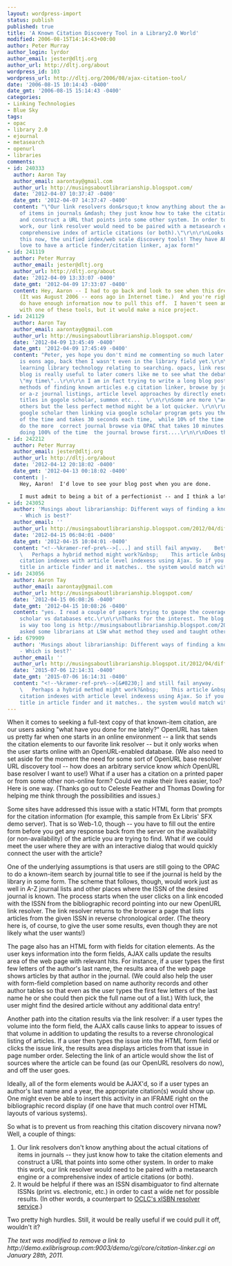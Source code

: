 ```yaml
---
layout: wordpress-import
status: publish
published: true
title: 'A Known Citation Discovery Tool in a Library2.0 World'
modified: 2006-08-15T14:14:43+00:00
author: Peter Murray
author_login: lyrdor
author_email: jester@dltj.org
author_url: http://dltj.org/about
wordpress_id: 103
wordpress_url: http://dltj.org/2006/08/ajax-citation-tool/
date: '2006-08-15 10:14:43 -0400'
date_gmt: '2006-08-15 15:14:43 -0400'
categories:
- Linking Technologies
- Blue Sky
tags:
- opac
- library 2.0
- ejournal
- metasearch
- openurl
- libraries
comments:
- id: 240333
  author: Aaron Tay
  author_email: aarontay@gmail.com
  author_url: http://musingsaboutlibrarianship.blogspot.com/
  date: '2012-04-07 10:37:47 -0400'
  date_gmt: '2012-04-07 14:37:47 -0400'
  content: "\"Our link resolvers don&rsquo;t know anything about the actual citations
    of items in journals &mdash; they just know how to take the citation elements
    and construct a URL that points into some other system. In order to make this
    work, our link resolver would need to be paired with a metasearch engine or a
    comprehensive index of article citations (or both).\"\r\n\r\nLooks like we have
    this now, the unified index/web scale discovery tools! They have APIs to boot.\r\n\r\nWould
    love to have a article finder/citation linker, ajax form!"
- id: 241119
  author: Peter Murray
  author_email: jester@dltj.org
  author_url: http://dltj.org/about
  date: '2012-04-09 13:33:07 -0400'
  date_gmt: '2012-04-09 17:33:07 -0400'
  content: Hey, Aaron -- I had to go back and look to see when this dream was published.
    (It was August 2006 -- eons ago in Internet time.)  And you're right...we probably
    do have enough information now to pull this off.  I haven't seen anyone come up
    with one of these tools, but it would make a nice project.
- id: 241129
  author: Aaron Tay
  author_email: aarontay@gmail.com
  author_url: http://musingsaboutlibrarianship.blogspot.com/
  date: '2012-04-09 13:45:49 -0400'
  date_gmt: '2012-04-09 17:45:49 -0400'
  content: "Peter, yes hope you don't mind me commenting so much later.\r\n\r\n2006
    is eons ago, back then I wasn't even in the library field yet.\r\n\r\nI am slowly
    learning library technology relating to searching. opacs, link resolvers and your
    blog is really useful to later comers like me to see what the debates were before
    \"my time\"..\r\n\r\n I am in fact trying to write a long blog post on the different
    methods of finding known articles e.g citation linker, browse by journal in opac
    or a-z journal listings, article level approaches by directly enetring article
    titles in gogole scholar, summon etc...  \r\n\r\nSome are more \"accurate\" then
    others but the less perfect method might be a lot quicker. \r\n\r\nIf say searching
    google scholar then linking via google scholar program gets you there say 90%
    of the time and takes 30 seconds each time,  while 10% of the time you need to
    do the more  correct journal browse via OPAC that takes 10 minutes.... It beats
    doing 100% of the time  the journal browse first....\r\n\r\nDoes this make sense?"
- id: 242212
  author: Peter Murray
  author_email: jester@dltj.org
  author_url: http://dltj.org/about
  date: '2012-04-12 20:18:02 -0400'
  date_gmt: '2012-04-13 00:18:02 -0400'
  content: |-
    Hey, Aaron!  I'd love to see your blog post when you are done.

    I must admit to being a bit of a perfectionist -- and I think a lot of librarians fall into that category -- so the 10% is the killer.  Long ago (e.g. two, maybe three years ago) there were attempts to gauge the coverage of Google Scholar and the results were very mixed.  Google isn't publishing information, so you have to try to find coverage information by inference.  One would also want to include Microsoft's Academic Search in any such review now, too -- it has come a long way and has even surpassed Google Scholar by some measures.
- id: 243052
  author: 'Musings about librarianship: Different ways of finding a known article
    - Which is best?'
  author_email: ''
  author_url: http://musingsaboutlibrarianship.blogspot.com/2012/04/different-ways-of-finding-known-article.html
  date: '2012-04-15 06:04:01 -0400'
  date_gmt: '2012-04-15 10:04:01 -0400'
  content: "<!--%kramer-ref-pre%-->[...] and still fail anyway.    Better methods?
    \   Perhaps a hybrid method might work?&nbsp;    This article &nbsp;suggests enhancing
    citation indexes with article level indexess using Ajax. So if you enter article
    title in article finder and it matches.. the system would match without [...]<!--%kramer-ref-post%-->"
- id: 243056
  author: Aaron Tay
  author_email: aarontay@gmail.com
  author_url: http://musingsaboutlibrarianship.blogspot.com/
  date: '2012-04-15 06:08:26 -0400'
  date_gmt: '2012-04-15 10:08:26 -0400'
  content: "yes. I read a couple of papers trying to gauge the coverage of Google
    scholar vs databases etc.\r\n\r\nThanks for the interest. The blog post which
    is way too long is http://musingsaboutlibrarianship.blogspot.com/2012/04/different-ways-of-finding-known-article.html\r\n\r\nI
    asked some librarians at LSW what method they used and taught others http://friendfeed.com/lsw/76a10deb/i-just-wrote-this-long-blog-post-but-before"
- id: 679909
  author: 'Musings about librarianship: Different ways of finding a known article
    - Which is best?'
  author_email: ''
  author_url: http://musingsaboutlibrarianship.blogspot.it/2012/04/different-ways-of-finding-known-article.html
  date: '2015-07-06 12:14:31 -0400'
  date_gmt: '2015-07-06 16:14:31 -0400'
  content: "<!--%kramer-ref-pre%-->[&#8230;] and still fail anyway.    Better methods?
    \   Perhaps a hybrid method might work?&nbsp;    This article &nbsp;suggests enhancing
    citation indexes with article level indexess using Ajax. So if you enter article
    title in article finder and it matches.. the system would match without [&#8230;]<!--%kramer-ref-post%-->"
---
```

<p>When it comes to seeking a full-text copy of that known-item citation, are our users asking "what have you done for me lately?"  OpenURL has taken us pretty far when one starts in an online environment -- a link that sends the citation elements to our favorite link resolver -- but it only works when the user starts online with an OpenURL-enabled database.  (We also need to set aside for the moment the need for some sort of OpenURL base resolver URL discovery tool -- how does an arbitrary service know <em>which</em> OpenURL base resolver I want to use!)  What if a user has a citation on a printed paper or from some other non-online form?  Could we make their lives easier, too?  Here is one way.  (Thanks go out to Celeste Feather and Thomas Dowling for helping me think through the possibilities and issues.)</p>
<p>Some sites have addressed this issue with a static HTML form that prompts for the citation information (for example, this sample from <span class="removed_link" title="http://demo.exlibrisgroup.com:9003/demo/cgi/core/citation-linker.cgi">Ex Libris' SFX demo server</span>).  That is so Web-1.0, though -- you have to fill out the entire form before you get any response back from the server on the availability (or non-availability) of the article you are trying to find.  What if we could meet the user where they are with an interactive dialog that would quickly connect the user with the article?</p>
<p>One of the underlying assumptions is that users are still going to the OPAC to do a known-item search by journal title to see if the journal is held by the library in some form.  The scheme that follows, though, would work just as well in A-Z journal lists and other places where the ISSN of the desired journal is known.  The process starts when the user clicks on a link encoded with the ISSN from the bibliographic record pointing into our new OpenURL link resolver.  The link resolver returns to the browser a page that lists articles from the given ISSN in reverse chronological order.  (The theory here is, of course, to give the user some results, even though they are not likely what the user wants!)</p>
<p>The page also has an HTML form with fields for citation elements.  As the user keys information into the form fields, AJAX calls update the results area of the web page with relevant hits.  For instance, if a user types the first few letters of the author's last name, the results area of the web page shows articles by that author in the journal.  (We could also help the user with form-field completion based on name authority records and other author tables so that even as the user types the first few letters of the last name he or she could then pick the full name out of a list.)  With luck, the user might find the desired article without any additional data entry!</p>
<p>Another path into the citation results via the link resolver:  if a user types the volume into the form field, the AJAX calls cause links to appear to issues of that volume in addition to updating the results to a reverse chronological listing of articles.  If a user then types the issue into the HTML form field or clicks the issue link, the results area displays articles from that issue in page number order.  Selecting the link of an article would show the list of sources where the article can be found (as our OpenURL resolvers do now), and off the user goes.</p>
<p>Ideally, all of the form elements would be AJAX'd, so if a user types an author's last name and a year, the appropriate citation(s) would show up.  One might even be able to insert this activity in an IFRAME right on the bibliographic record display (if one have that much control over HTML layouts of various systems).</p>
<p>So what is to prevent us from reaching this citation discovery nirvana now?  Well, a couple of things:</p>
<ol>
<li>Our link resolvers don't know anything about the actual citations of items in journals -- they just know how to take the citation elements and construct a URL that points into some other system.  In order to make this work, our link resolver would need to be paired with a metasearch engine or a comprehensive index of article citations (or both).</li>
<li>It would be helpful if there was an ISSN disambiguator to find alternate ISSNs (print vs. electronic, etc.) in order to cast a wide net for possible results.  (In other words,  a counterpart to <a href="http://xisbn.worldcat.org/xisbnadmin/doc/api.htm" title="xISBN [OCLC - Projects]">OCLC's xISBN resolver service</a>.)</li>
</ol>
<p>Two pretty high hurdles.  Still, it would be really useful if we could pull it off, wouldn't it?</p>
<p style="padding:0;margin:0;font-style:italic;" class="removed_link">The text was modified to remove a link to http://demo.exlibrisgroup.com:9003/demo/cgi/core/citation-linker.cgi on January 28th, 2011.</p>
